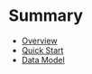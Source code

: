 # Summary

- [Overview](./overview.md)
- [Quick Start](./quick-start.md)
- [Data Model](./data-model.md)
